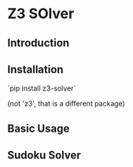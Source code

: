 # Z3 SOlver

## Introduction

## Installation

´pip install z3-solver´

(not 'z3', that is a different package)

## Basic Usage

## Sudoku Solver
